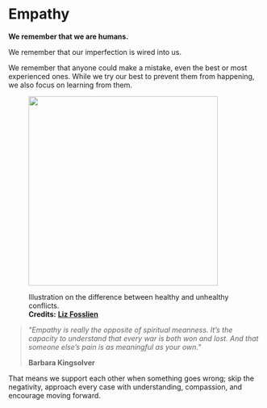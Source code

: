 # Empathy

**We remember that we are humans.**

We remember that our imperfection is wired into us.

We remember that anyone could make a mistake, even the best or most experienced ones. While we try our best to prevent them from happening, we also focus on learning from them.

<figure><img src="https://images.squarespace-cdn.com/content/v1/5d15594116124000014ec5aa/1633897711897-U6H3CT9HCB9NK4ET7SX2/lizfosslienhealthyconflict.png" alt="" width="375"><figcaption><p>Illustration on the difference between healthy and unhealthy conflicts.<br><strong>Credits:</strong> <a href="https://www.fosslien.com/images#/liz-fosslien-healthy-conflict"><strong>Liz Fosslien</strong></a></p></figcaption></figure>

> _"Empathy is really the opposite of spiritual meanness. It’s the capacity to understand that every war is both won and lost. And that someone else’s pain is as meaningful as your own."_
>
> **Barbara Kingsolver**

That means we support each other when something goes wrong; skip the negativity, approach every case with understanding, compassion, and encourage moving forward.
